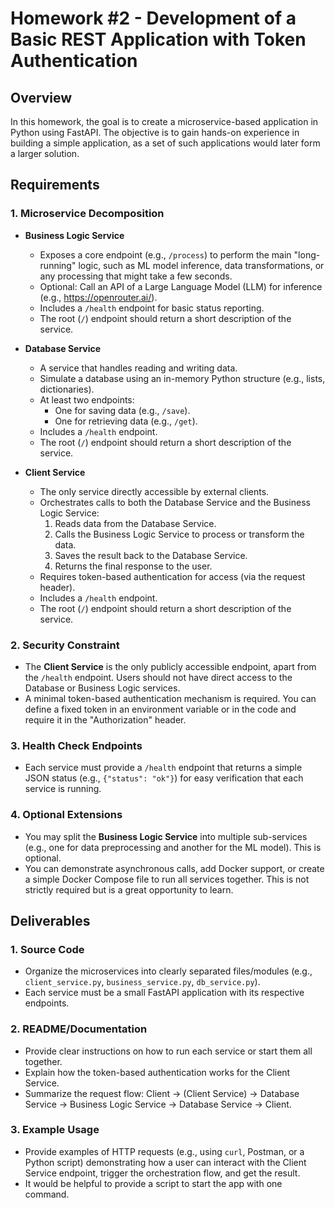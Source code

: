 # Homework #2 - Development of a Basic REST Application with Token Authentication

## Overview

In this homework, the goal is to create a microservice-based application in Python using FastAPI. The objective is to gain hands-on experience in building a simple application, as a set of such applications would later form a larger solution.

## Requirements

### 1. Microservice Decomposition

- **Business Logic Service**
  - Exposes a core endpoint (e.g., `/process`) to perform the main "long-running" logic, such as ML model inference, data transformations, or any processing that might take a few seconds.
  - Optional: Call an API of a Large Language Model (LLM) for inference (e.g., https://openrouter.ai/).
  - Includes a `/health` endpoint for basic status reporting.
  - The root (`/`) endpoint should return a short description of the service.

- **Database Service**
  - A service that handles reading and writing data.
  - Simulate a database using an in-memory Python structure (e.g., lists, dictionaries).
  - At least two endpoints:
    - One for saving data (e.g., `/save`).
    - One for retrieving data (e.g., `/get`).
  - Includes a `/health` endpoint.
  - The root (`/`) endpoint should return a short description of the service.

- **Client Service**
  - The only service directly accessible by external clients.
  - Orchestrates calls to both the Database Service and the Business Logic Service:
    1. Reads data from the Database Service.
    2. Calls the Business Logic Service to process or transform the data.
    3. Saves the result back to the Database Service.
    4. Returns the final response to the user.
  - Requires token-based authentication for access (via the request header).
  - Includes a `/health` endpoint.
  - The root (`/`) endpoint should return a short description of the service.

### 2. Security Constraint

- The **Client Service** is the only publicly accessible endpoint, apart from the `/health` endpoint. Users should not have direct access to the Database or Business Logic services.
- A minimal token-based authentication mechanism is required. You can define a fixed token in an environment variable or in the code and require it in the "Authorization" header.

### 3. Health Check Endpoints

- Each service must provide a `/health` endpoint that returns a simple JSON status (e.g., `{"status": "ok"}`) for easy verification that each service is running.

### 4. Optional Extensions

- You may split the **Business Logic Service** into multiple sub-services (e.g., one for data preprocessing and another for the ML model). This is optional.
- You can demonstrate asynchronous calls, add Docker support, or create a simple Docker Compose file to run all services together. This is not strictly required but is a great opportunity to learn.

## Deliverables

### 1. Source Code

- Organize the microservices into clearly separated files/modules (e.g., `client_service.py`, `business_service.py`, `db_service.py`).
- Each service must be a small FastAPI application with its respective endpoints.

### 2. README/Documentation

- Provide clear instructions on how to run each service or start them all together.
- Explain how the token-based authentication works for the Client Service.
- Summarize the request flow: Client → (Client Service) → Database Service → Business Logic Service → Database Service → Client.

### 3. Example Usage

- Provide examples of HTTP requests (e.g., using `curl`, Postman, or a Python script) demonstrating how a user can interact with the Client Service endpoint, trigger the orchestration flow, and get the result.
- It would be helpful to provide a script to start the app with one command.
